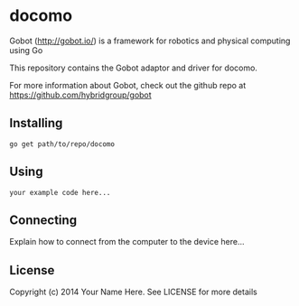 # docomo

Gobot (http://gobot.io/) is a framework for robotics and physical computing using Go

This repository contains the Gobot adaptor and driver for docomo.

For more information about Gobot, check out the github repo at
https://github.com/hybridgroup/gobot

## Installing

    go get path/to/repo/docomo

## Using

    your example code here...

## Connecting

Explain how to connect from the computer to the device here...

## License

Copyright (c) 2014 Your Name Here. See LICENSE for more details
